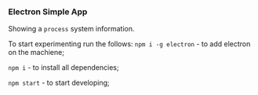 ### Electron Simple App

Showing a `process` system information.

To start experimenting run the follows:
`npm i -g electron` - to add electron on the machiene;

`npm i` - to install all dependencies;

`npm start` - to start developing;
